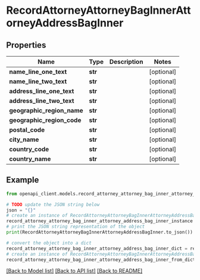 # RecordAttorneyAttorneyBagInnerAttorneyAddressBagInner

## Properties

Name | Type | Description | Notes
------------ | ------------- | ------------- | -------------
**name_line_one_text** | **str** |  | [optional]
**name_line_two_text** | **str** |  | [optional]
**address_line_one_text** | **str** |  | [optional]
**address_line_two_text** | **str** |  | [optional]
**geographic_region_name** | **str** |  | [optional]
**geographic_region_code** | **str** |  | [optional]
**postal_code** | **str** |  | [optional]
**city_name** | **str** |  | [optional]
**country_code** | **str** |  | [optional]
**country_name** | **str** |  | [optional]

## Example

```python
from openapi_client.models.record_attorney_attorney_bag_inner_attorney_address_bag_inner import RecordAttorneyAttorneyBagInnerAttorneyAddressBagInner

# TODO update the JSON string below
json = "{}"
# create an instance of RecordAttorneyAttorneyBagInnerAttorneyAddressBagInner from a JSON string
record_attorney_attorney_bag_inner_attorney_address_bag_inner_instance = RecordAttorneyAttorneyBagInnerAttorneyAddressBagInner.from_json(json)
# print the JSON string representation of the object
print(RecordAttorneyAttorneyBagInnerAttorneyAddressBagInner.to_json())

# convert the object into a dict
record_attorney_attorney_bag_inner_attorney_address_bag_inner_dict = record_attorney_attorney_bag_inner_attorney_address_bag_inner_instance.to_dict()
# create an instance of RecordAttorneyAttorneyBagInnerAttorneyAddressBagInner from a dict
record_attorney_attorney_bag_inner_attorney_address_bag_inner_from_dict = RecordAttorneyAttorneyBagInnerAttorneyAddressBagInner.from_dict(record_attorney_attorney_bag_inner_attorney_address_bag_inner_dict)
```

[[Back to Model list]](../README.md#documentation-for-models) [[Back to API list]](../README.md#documentation-for-api-endpoints) [[Back to README]](../README.md)
